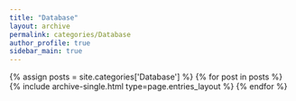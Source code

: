 ```yaml
---
title: "Database"
layout: archive
permalink: categories/Database
author_profile: true
sidebar_main: true
---
```


{% assign posts = site.categories['Database'] %}
{% for post in posts %} {% include archive-single.html type=page.entries_layout %} {% endfor %}
